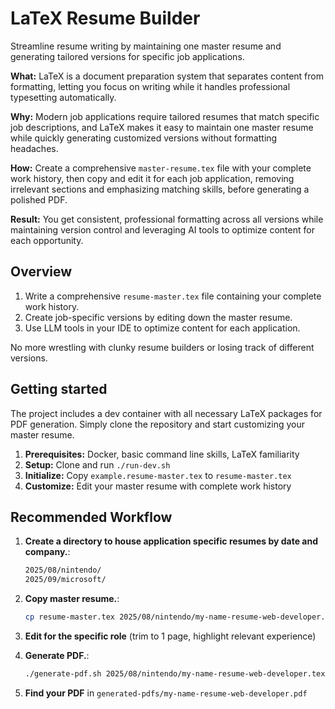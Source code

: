 # LaTeX Resume Builder

Streamline resume writing by maintaining one master resume and generating tailored versions for specific job applications.

**What:** LaTeX is a document preparation system that separates content from formatting, letting you focus on writing while it handles professional typesetting automatically.

**Why:** Modern job applications require tailored resumes that match specific job descriptions, and LaTeX makes it easy to maintain one master resume while quickly generating customized versions without formatting headaches.

**How:** Create a comprehensive `master-resume.tex` file with your complete work history, then copy and edit it for each job application, removing irrelevant sections and emphasizing matching skills, before generating a polished PDF.

**Result:** You get consistent, professional formatting across all versions while maintaining version control and leveraging AI tools to optimize content for each opportunity.

## Overview

1. Write a comprehensive `resume-master.tex` file containing your complete work history.
2. Create job-specific versions by editing down the master resume.
3. Use LLM tools in your IDE to optimize content for each application.

No more wrestling with clunky resume builders or losing track of different versions.

## Getting started

The project includes a dev container with all necessary LaTeX packages for PDF generation. Simply clone the repository and start customizing your master resume.

1. **Prerequisites:** Docker, basic command line skills, LaTeX familiarity
2. **Setup:** Clone and run `./run-dev.sh`
3. **Initialize:** Copy `example.resume-master.tex` to `resume-master.tex`
4. **Customize:** Edit your master resume with complete work history

## Recommended Workflow

1. **Create a directory to house application specific resumes by date and company.**:

   ```bash
   2025/08/nintendo/
   2025/09/microsoft/
   ```

2. **Copy master resume.**:

   ```bash
   cp resume-master.tex 2025/08/nintendo/my-name-resume-web-developer.tex
   ```

3. **Edit for the specific role** (trim to 1 page, highlight relevant experience)

4. **Generate PDF.**:

   ```bash
   ./generate-pdf.sh 2025/08/nintendo/my-name-resume-web-developer.tex
   ```

5. **Find your PDF** in `generated-pdfs/my-name-resume-web-developer.pdf`
